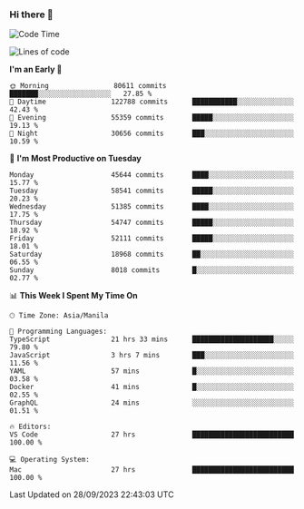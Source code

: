 ### Hi there 👋

<!--START_SECTION:waka-->
![Code Time](http://img.shields.io/badge/Code%20Time-4%2C383%20hrs%2021%20mins-blue)

![Lines of code](https://img.shields.io/badge/From%20Hello%20World%20I%27ve%20Written-109.2%20million%20lines%20of%20code-blue)

**I'm an Early 🐤** 

```text
🌞 Morning                80611 commits       ███████░░░░░░░░░░░░░░░░░░   27.85 % 
🌆 Daytime                122788 commits      ███████████░░░░░░░░░░░░░░   42.43 % 
🌃 Evening                55359 commits       █████░░░░░░░░░░░░░░░░░░░░   19.13 % 
🌙 Night                  30656 commits       ███░░░░░░░░░░░░░░░░░░░░░░   10.59 % 
```
📅 **I'm Most Productive on Tuesday** 

```text
Monday                   45644 commits       ████░░░░░░░░░░░░░░░░░░░░░   15.77 % 
Tuesday                  58541 commits       █████░░░░░░░░░░░░░░░░░░░░   20.23 % 
Wednesday                51385 commits       ████░░░░░░░░░░░░░░░░░░░░░   17.75 % 
Thursday                 54747 commits       █████░░░░░░░░░░░░░░░░░░░░   18.92 % 
Friday                   52111 commits       █████░░░░░░░░░░░░░░░░░░░░   18.01 % 
Saturday                 18968 commits       ██░░░░░░░░░░░░░░░░░░░░░░░   06.55 % 
Sunday                   8018 commits        █░░░░░░░░░░░░░░░░░░░░░░░░   02.77 % 
```


📊 **This Week I Spent My Time On** 

```text
🕑︎ Time Zone: Asia/Manila

💬 Programming Languages: 
TypeScript               21 hrs 33 mins      ████████████████████░░░░░   79.80 % 
JavaScript               3 hrs 7 mins        ███░░░░░░░░░░░░░░░░░░░░░░   11.56 % 
YAML                     57 mins             █░░░░░░░░░░░░░░░░░░░░░░░░   03.58 % 
Docker                   41 mins             █░░░░░░░░░░░░░░░░░░░░░░░░   02.55 % 
GraphQL                  24 mins             ░░░░░░░░░░░░░░░░░░░░░░░░░   01.51 % 

🔥 Editors: 
VS Code                  27 hrs              █████████████████████████   100.00 % 

💻 Operating System: 
Mac                      27 hrs              █████████████████████████   100.00 % 
```


 Last Updated on 28/09/2023 22:43:03 UTC
<!--END_SECTION:waka-->


<!--
**rad182/rad182** is a ✨ _special_ ✨ repository because its `README.md` (this file) appears on your GitHub profile.

Here are some ideas to get you started:

- 🔭 I’m currently working on ...
- 🌱 I’m currently learning ...
- 👯 I’m looking to collaborate on ...
- 🤔 I’m looking for help with ...
- 💬 Ask me about ...
- 📫 How to reach me: ...
- 😄 Pronouns: ...
- ⚡ Fun fact: ...
-->
